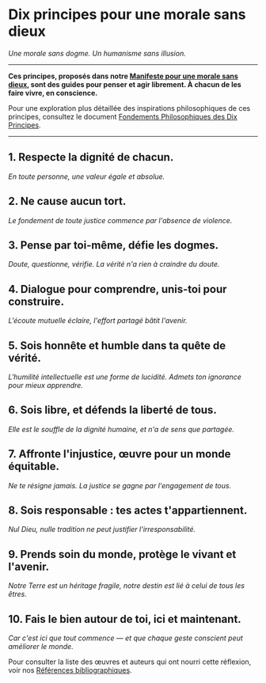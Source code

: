 # Dix principes pour une morale sans dieux

*Une morale sans dogme. Un humanisme sans illusion.*

---

**Ces principes, proposés dans notre [Manifeste pour une morale sans dieux](manifeste.md), sont des guides pour penser et agir librement. À chacun de les faire vivre, en conscience.**

Pour une exploration plus détaillée des inspirations philosophiques de ces principes, consultez le document [Fondements Philosophiques des Dix Principes](fondements_des_principes.md).

---

## 1. Respecte la dignité de chacun.
*En toute personne, une valeur égale et absolue.*

## 2. Ne cause aucun tort.
*Le fondement de toute justice commence par l'absence de violence.*

## 3. Pense par toi-même, défie les dogmes.
*Doute, questionne, vérifie. La vérité n'a rien à craindre du doute.*

## 4. Dialogue pour comprendre, unis-toi pour construire.
*L'écoute mutuelle éclaire, l'effort partagé bâtit l'avenir.*

## 5. Sois honnête et humble dans ta quête de vérité.
*L'humilité intellectuelle est une forme de lucidité. Admets ton ignorance pour mieux apprendre.*

## 6. Sois libre, et défends la liberté de tous.
*Elle est le souffle de la dignité humaine, et n'a de sens que partagée.*

## 7. Affronte l'injustice, œuvre pour un monde équitable.
*Ne te résigne jamais. La justice se gagne par l'engagement de tous.*

## 8. Sois responsable : tes actes t'appartiennent.
*Nul Dieu, nulle tradition ne peut justifier l'irresponsabilité.*

## 9. Prends soin du monde, protège le vivant et l'avenir.
*Notre Terre est un héritage fragile, notre destin est lié à celui de tous les êtres.*

## 10. Fais le bien autour de toi, ici et maintenant.
*Car c'est ici que tout commence — et que chaque geste conscient peut améliorer le monde.*

Pour consulter la liste des œuvres et auteurs qui ont nourri cette réflexion, voir nos [Références bibliographiques](references.md).

